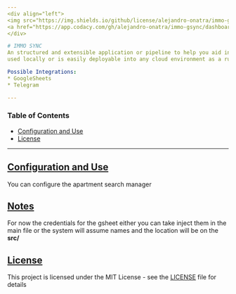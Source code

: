 ```yaml
---
<div align="left">
<img src="https://img.shields.io/github/license/alejandro-onatra/immo-gsync">
<a href="https://app.codacy.com/gh/alejandro-onatra/immo-gsync/dashboard"><img src="https://app.codacy.com/project/badge/Grade/088ae3bac1c34b879aa072109570327f"/></a>
</div>

# IMMO SYNC
An structured and extensible application or pipeline to help you aid in your apartment search. This application can to be
used locally or is easily deployable into any cloud environment as a runnable docker image.

Possible Integrations:
* GoogleSheets
* Telegram

---
```

### Table of Contents
- [Configuration and Use](#configuration)
- [License](#license)
---
## [Configuration and Use](#configuration)
You can configure the apartment search manager 

## [Notes](#notes)
For now the credentials for the gsheet either you can take inject them in the main file or the system will assume names and the location will be on the __src/__

## [License](#license)
This project is licensed under the MIT License - see the [LICENSE](LICENSE) file for details